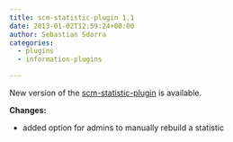 ```yaml
---
title: scm-statistic-plugin 1.1
date: 2013-01-02T12:59:24+00:00
author: Sebastian Sdorra
categories:
  - plugins
  - information-plugins

---
```

New version of the [scm-statistic-plugin](https://github.com/scm-manager/scm-statistic-plugin) is available.

**Changes:**

- added option for admins to manually rebuild a statistic

